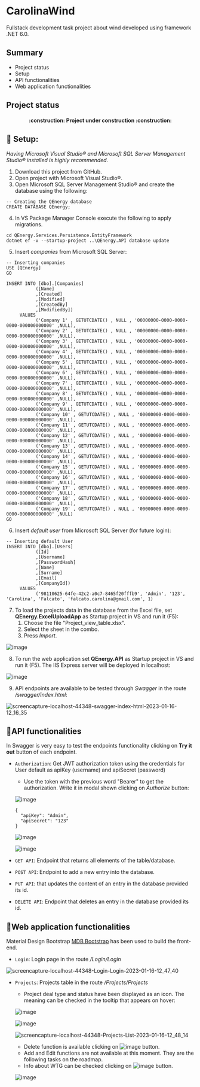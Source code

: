 # CarolinaWind

Fullstack development task project about wind developed using framework .NET 6.0.

## Summary
* Project status
* Setup
* API functionalities
* Web application functionalities

## Project status
<h4 align="center">
:construction: Project under construction :construction:
</h4>

## 📁 Setup:
<em> Having Microsoft Visual Studio&reg; and Microsoft SQL Server Management Studio&reg; installed is highly recommended. </em>

1. Download this project from GitHub.
2. Open project with Microsoft Visual Studio&reg;.
3. Open Microsoft SQL Server Management Studio&reg; and create the database using the following:
~~~
-- Creating the QEnergy database
CREATE DATABASE QEnergy;
~~~
4. In VS Package Manager Console execute the following to apply migrations.
~~~
cd QEnergy.Services.Persistence.EntityFramework
dotnet ef -v --startup-project ..\QEnergy.API database update
~~~
5. Insert *companies* from Microsoft SQL Server:
~~~
-- Inserting companies
USE [QEnergy]
GO

INSERT INTO [dbo].[Companies]
           ([Name]
           ,[Created]
           ,[Modified]
           ,[CreatedBy]
           ,[ModifiedBy])
     VALUES
           ('Company 1' , GETUTCDATE() , NULL , '00000000-0000-0000-0000-000000000000' ,NULL),
           ('Company 2' , GETUTCDATE() , NULL , '00000000-0000-0000-0000-000000000000' ,NULL),
           ('Company 3' , GETUTCDATE() , NULL , '00000000-0000-0000-0000-000000000000' ,NULL),
           ('Company 4' , GETUTCDATE() , NULL , '00000000-0000-0000-0000-000000000000' ,NULL),
           ('Company 5' , GETUTCDATE() , NULL , '00000000-0000-0000-0000-000000000000' ,NULL),
           ('Company 6' , GETUTCDATE() , NULL , '00000000-0000-0000-0000-000000000000' ,NULL),
           ('Company 7' , GETUTCDATE() , NULL , '00000000-0000-0000-0000-000000000000' ,NULL),
           ('Company 8' , GETUTCDATE() , NULL , '00000000-0000-0000-0000-000000000000' ,NULL),
           ('Company 9' , GETUTCDATE() , NULL , '00000000-0000-0000-0000-000000000000' ,NULL),
           ('Company 10' , GETUTCDATE() , NULL , '00000000-0000-0000-0000-000000000000' ,NULL),
           ('Company 11' , GETUTCDATE() , NULL , '00000000-0000-0000-0000-000000000000' ,NULL),
           ('Company 12' , GETUTCDATE() , NULL , '00000000-0000-0000-0000-000000000000' ,NULL),
           ('Company 13' , GETUTCDATE() , NULL , '00000000-0000-0000-0000-000000000000' ,NULL),
           ('Company 14' , GETUTCDATE() , NULL , '00000000-0000-0000-0000-000000000000' ,NULL),
           ('Company 15' , GETUTCDATE() , NULL , '00000000-0000-0000-0000-000000000000' ,NULL),
           ('Company 16' , GETUTCDATE() , NULL , '00000000-0000-0000-0000-000000000000' ,NULL),
           ('Company 17' , GETUTCDATE() , NULL , '00000000-0000-0000-0000-000000000000' ,NULL),
           ('Company 18' , GETUTCDATE() , NULL , '00000000-0000-0000-0000-000000000000' ,NULL),
           ('Company 19' , GETUTCDATE() , NULL , '00000000-0000-0000-0000-000000000000' ,NULL)
GO
~~~
6. Insert *default user* from Microsoft SQL Server (for future login):
~~~
-- Inserting default User
INSERT INTO [dbo].[Users]
           ([Id]
           ,[Username]
           ,[PasswordHash]
           ,[Name]
           ,[Surname]
           ,[Email]
           ,[CompanyId])
     VALUES
           ('98110625-64fe-42c2-a0c7-8465f20fffb9', 'Admin', '123', 'Carolina', 'Falcato', 'falcato.carolina@gmail.com', 1)
~~~
7. To load the projects data in the database from the Excel file, set **QEnergy.ExcelUploadApp** as Startup project in VS and run it (F5): 
    1. Choose the file "Project_view_table.xlsx". 
    2. Select the sheet in the combo.
    3. Press *Import*.
    
![image](https://user-images.githubusercontent.com/92476120/212664059-e86dc63a-b288-422f-904c-c5c81cb7f5fc.png)

8. To run the web application set **QEnergy.API** as Startup project in VS and run it (F5). The IIS Express server will be deployed in localhost:

![image](https://user-images.githubusercontent.com/92476120/212665110-00ffc397-8fe6-4743-9c1b-64fc5ca84dc3.png)

9. API endpoints are available to be tested through *Swagger* in the route */swagger/index.html*:

![screencapture-localhost-44348-swagger-index-html-2023-01-16-12_16_35](https://user-images.githubusercontent.com/92476120/212665793-04a572ba-697d-43ce-bdaf-de36343dcda5.png)


## :hammer:API functionalities

In Swagger is very easy to test the endpoints functionality clicking on **Try it out** button of each endpoint.

- `Authorization`: Get JWT authorization token using the credentials for User default as apiKey (username) and apiSecret (password)
    - Use the token with the previous word "Bearer" to get the authorization. Write it in modal shown clicking on *Authorize* button:
    
    ![image](https://user-images.githubusercontent.com/92476120/212669293-2d3fbc23-604a-4e09-9cd7-48f6e0b75fd0.png)
    
    ~~~
    {
      "apiKey": "Admin",
      "apiSecret": "123"
    }
    ~~~
    
    ![image](https://user-images.githubusercontent.com/92476120/212669470-4caed7db-4075-4078-9a54-69a7f6b21634.png)
    
    ![image](https://user-images.githubusercontent.com/92476120/212669583-3cf228d7-8123-4677-80e4-8a1ff84623f6.png)

- `GET API`: Endpoint that returns all elements of the table/database.
- `POST API`: Endpoint to add a new entry into the database.
- `PUT API`: that updates the content of an entry in the database provided its id.
- `DELETE API`: Endpoint that deletes an entry in the database provided its id.


## :hammer:Web application functionalities
Material Design Bootstrap [MDB Bootstrap](https://mdbootstrap.com/) has been used to build the front-end.
- `Login`: Login page in the route */Login/Login*

![screencapture-localhost-44348-Login-Login-2023-01-16-12_47_40](https://user-images.githubusercontent.com/92476120/212671345-46d0cafe-139c-4618-bc5e-23392c38924f.png)
- `Projects`: Projects table in the route */Projects/Projects*
    - Project deal type and status have been displayed as an icon. The meaning can be checked in the tooltip that appears on hover:
    
    ![image](https://user-images.githubusercontent.com/92476120/212673944-bb5a84e2-c10b-4f6c-b439-b43fe6bce456.png)
    
    ![image](https://user-images.githubusercontent.com/92476120/212674008-9a845558-38a1-4d89-8cd5-cc79c6d8cd19.png)

  ![screencapture-localhost-44348-Projects-List-2023-01-16-12_48_14](https://user-images.githubusercontent.com/92476120/212671455-8ec6f1ac-5862-4927-9f3e-8eaa329cfffc.png)
    
    - Delete function is available clicking on ![image](https://user-images.githubusercontent.com/92476120/212672903-cf5bad5a-5113-4935-bfed-a0d3460fe3f4.png) button. 
    - Add and Edit functions are not available at this moment. They are the following tasks on the roadmap.
    - Info about WTG can be checked clicking on ![image](https://user-images.githubusercontent.com/92476120/212673321-cac4891d-136d-465e-9239-abee88e4fbaa.png) button.
    
    ![image](https://user-images.githubusercontent.com/92476120/212674172-e23a7d40-d103-4adf-9181-43f524712e0a.png)





